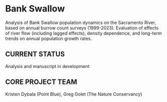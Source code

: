 # Bank Swallow

Analysis of Bank Swallow population dynamics on the Sacramento River,
based on annual burrow count surveys (1999-2023). Evaluation of effects
of river flow (including lagged effects), density dependence, and
long-term trends on annual population growth rates.

## CURRENT STATUS

Analysis and manuscript in development

## CORE PROJECT TEAM

Kristen Dybala (Point Blue), Greg Golet (The Nature Conservancy)
